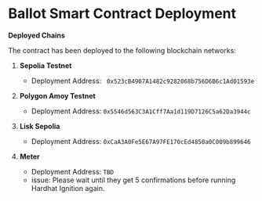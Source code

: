 # Ballot Smart Contract Deployment

**Deployed Chains**

The contract has been deployed to the following blockchain networks:

1. **Sepolia Testnet**  
   - Deployment Address: ` 0x523cB4907A1482c9282068b756D6B6c1Ad01593e`

2. **Polygon Amoy Testnet**  
   - Deployment Address: `0x5546d563C3A1Cff7Aa1d119D7126C5a62Da3944c`
  
3. **Lisk Sepolia**  
   - Deployment Address: `0xCaA3A0Fe5E67A97FE170cEd4850a0C009b899646`
  
4. **Meter**  
   - Deployment Address: `TBD`
   - issue: Please wait until they get 5 confirmations before running Hardhat Ignition again.
